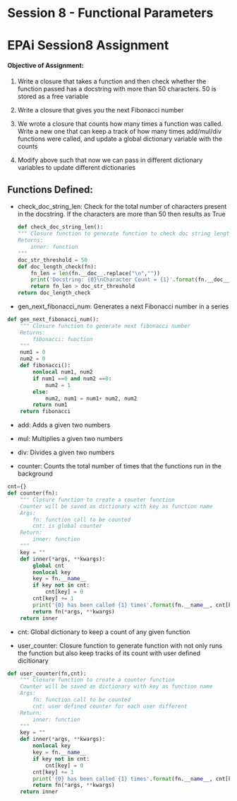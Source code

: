 # Session 8 - Functional Parameters
# EPAi Session8 Assignment

#### Objective of Assignment:

1. Write a closure that takes a function and then check whether the function passed has a docstring with more than 50 characters. 50 is stored as a free variable

2. Write a closure that gives you the next Fibonacci number

3. We wrote a closure that counts how many times a function was called. Write a new one that can keep a track of how many times add/mul/div functions were called, and update a global dictionary variable with the counts

4. Modify above such that now we can pass in different dictionary variables to update different dictionaries




## Functions Defined:

* check_doc_string_len:
    Check for the total number of characters present in the docstring. If the characters are more than 50 then results as True

    ```python
    def check_doc_string_len():
    """ Closure function to generate function to check doc string length > 50
    Returns:
        inner: function
    """
    doc_str_threshold = 50
    def doc_length_check(fn):
        fn_len = len(fn.__doc__.replace("\n",""))
        print('Docstring: {0}\nCharacter Count = {1}'.format(fn.__doc__,fn_len))
        return fn_len > doc_str_threshold
    return doc_length_check
    ```

* gen_next_fibonacci_num:
Generates a next Fibonacci number in a series

```python
def gen_next_fibonacci_num():
    """ Closure function to generate next fibonacci number
    Returns:
        fibonacci: function
    """
    num1 = 0
    num2 = 0
    def fibonacci():
        nonlocal num1, num2
        if num1 ==0 and num2 ==0:
            num2 = 1
        else:
            num2, num1 = num1+ num2, num2
        return num1
    return fibonacci
```

* add:
Adds a given two numbers 

* mul:
Multiplies a given two numbers

* div:
Divides a given two numbers

* counter: Counts the total number of times that the functions run in the background
```python
cnt={}
def counter(fn):
    """ Closure function to create a counter function 
    Counter will be saved as dictionary with key as function name
    Args:
        fn: function call to be counted
        cnt: is global counter
    Return:
        inner: function
    """
    key = ""
    def inner(*args, **kwargs):
        global cnt
        nonlocal key
        key = fn.__name__
        if key not in cnt:            
            cnt[key] = 0
        cnt[key] += 1
        print('{0} has been called {1} times'.format(fn.__name__, cnt[key]))
        return fn(*args, **kwargs)
    return inner
```

* cnt: Global dictionary to keep a count of any given function

* user_counter: Closure function to generate function with not only runs the function but also keep tracks of its count with user defined dicitionary

```python
def user_counter(fn,cnt):
    """ Closure function to create a counter function 
    Counter will be saved as dictionary with key as function name
    Args:
        fn: function call to be counted
        cnt: user defined counter for each user different
    Return:
        inner: function
    """
    key = ""
    def inner(*args, **kwargs):
        nonlocal key
        key = fn.__name__
        if key not in cnt:            
            cnt[key] = 0
        cnt[key] += 1
        print('{0} has been called {1} times'.format(fn.__name__, cnt[key]))
        return fn(*args, **kwargs)
    return inner
```

